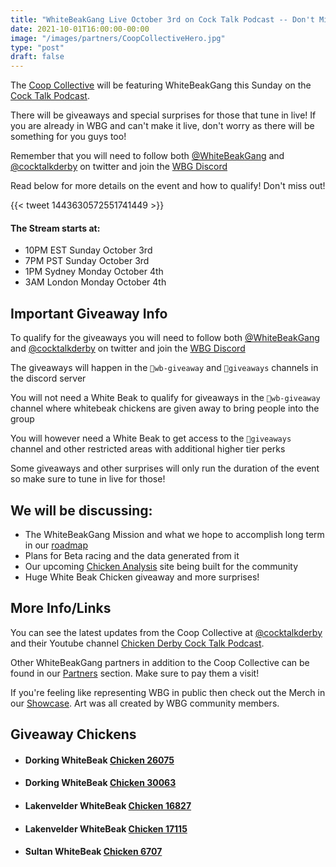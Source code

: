 ```yaml
---
title: "WhiteBeakGang Live October 3rd on Cock Talk Podcast -- Don't Miss It"
date: 2021-10-01T16:00:00-00:00
image: "/images/partners/CoopCollectiveHero.jpg"
type: "post"
draft: false
---
```


The [Coop Collective](https://coopcollective.io) will be featuring WhiteBeakGang this Sunday on the [Cock Talk Podcast](https://www.youtube.com/channel/UC3YfNW0BMe-qaavWOj-Kp8Q). 

There will be giveaways and special surprises for those that tune in live! If you are already in WBG and can't make it live, don't worry as there will be something for you guys too!

Remember that you will need to follow both [@WhiteBeakGang](https://twitter.com/@WhiteBeakGang) and [@cocktalkderby](https://twitter.com/@cocktalkderby) on twitter and join the [WBG Discord](https://discord.gg/4DhfT6Dnqg)

Read below for more details on the event and how to qualify! Don't miss out!

{{< tweet 1443630572551741449 >}}
#### The Stream starts at: 
- 10PM EST Sunday October 3rd
- 7PM PST Sunday October 3rd
- 1PM Sydney Monday October 4th
- 3AM London Monday October 4th

## Important Giveaway Info

To qualify for the giveaways you will need to follow both [@WhiteBeakGang](https://twitter.com/@WhiteBeakGang) and [@cocktalkderby](https://twitter.com/@cocktalkderby) on twitter and join the [WBG Discord](https://discord.gg/4DhfT6Dnqg)

The giveaways will happen in the `🎁wb-giveaway` and `🎉giveaways` channels in the discord server

You will not need a White Beak to qualify for giveaways in the `🎁wb-giveaway` channel where whitebeak chickens are given away to bring people into the group

You will however need a White Beak to get access to the `🎉giveaways` channel and other restricted areas with additional higher tier perks

Some giveaways and other surprises will only run the duration of the event so make sure to tune in live for those!

## We will be discussing:
- The WhiteBeakGang Mission and what we hope to accomplish long term in our [roadmap](/roadmap/)
- Plans for Beta racing and the data generated from it
- Our upcoming [Chicken Analysis](/roadmap/chicken-analysis-websites/) site being built for the community
- Huge White Beak Chicken giveaway and more surprises!

## More Info/Links

You can see the latest updates from the Coop Collective at [@cocktalkderby](https://twitter.com/@cocktalkderby) and their Youtube channel [Chicken Derby Cock Talk Podcast](https://www.youtube.com/channel/UC3YfNW0BMe-qaavWOj-Kp8Q).

Other WhiteBeakGang partners in addition to the Coop Collective can be found in our [Partners](/partners/) section. Make sure to pay them a visit!

If you're feeling like representing WBG in public then check out the Merch in our [Showcase](/showcase/). Art was all created by WBG community members.

## Giveaway Chickens

- #### Dorking WhiteBeak [Chicken 26075](https://opensea.io/assets/matic/0x8634666ba15ada4bbc83b9dbf285f73d9e46e4c2/20323)

- #### Dorking WhiteBeak [Chicken 30063](https://opensea.io/assets/matic/0x8634666ba15ada4bbc83b9dbf285f73d9e46e4c2/4937)

- #### Lakenvelder WhiteBeak [Chicken 16827](https://opensea.io/assets/matic/0x8634666ba15ada4bbc83b9dbf285f73d9e46e4c2/11421)

- #### Lakenvelder WhiteBeak [Chicken 17115](https://opensea.io/assets/matic/0x8634666ba15ada4bbc83b9dbf285f73d9e46e4c2/22628)

- #### Sultan WhiteBeak [Chicken 6707](https://opensea.io/assets/matic/0x8634666ba15ada4bbc83b9dbf285f73d9e46e4c2/20837)
